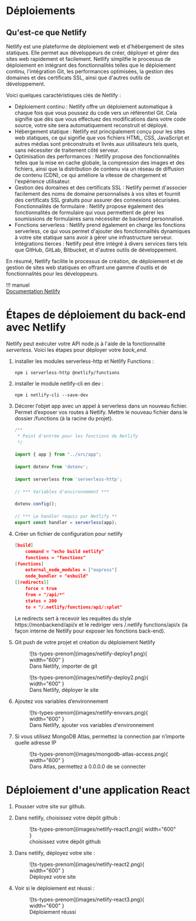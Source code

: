 # Déploiements  

## Qu'est-ce que Netlify  

Netlify est une plateforme de déploiement web et d'hébergement de sites statiques. Elle permet aux développeurs de créer, déployer et gérer des sites web rapidement et facilement. Netlify simplifie le processus de déploiement en intégrant des fonctionnalités telles que le déploiement continu, l'intégration Git, les performances optimisées, la gestion des domaines et des certificats SSL, ainsi que d'autres outils de développement.  

Voici quelques caractéristiques clés de Netlify :  

- Déploiement continu : Netlify offre un déploiement automatique à chaque fois que vous poussez du code vers un référentiel Git. Cela signifie que dès que vous effectuez des modifications dans votre code source, votre site sera automatiquement reconstruit et déployé.  
- Hébergement statique : Netlify est principalement conçu pour les sites web statiques, ce qui signifie que vos fichiers HTML, CSS, JavaScript et autres médias sont préconstruits et livrés aux utilisateurs tels quels, sans nécessiter de traitement côté serveur.  
- Optimisation des performances : Netlify propose des fonctionnalités telles que la mise en cache globale, la compression des images et des fichiers, ainsi que la distribution de contenu via un réseau de diffusion de contenu (CDN), ce qui améliore la vitesse de chargement et l'expérience utilisateur.  
- Gestion des domaines et des certificats SSL : Netlify permet d'associer facilement des noms de domaine personnalisés à vos sites et fournit des certificats SSL gratuits pour assurer des connexions sécurisées.
Fonctionnalités de formulaire : Netlify propose également des fonctionnalités de formulaire qui vous permettent de gérer les soumissions de formulaires sans nécessiter de backend personnalisé.  
- Fonctions serverless : Netlify prend également en charge les fonctions serverless, ce qui vous permet d'ajouter des fonctionnalités dynamiques à votre site statique sans avoir à gérer une infrastructure serveur.
Intégrations tierces : Netlify peut être intégré à divers services tiers tels que GitHub, GitLab, Bitbucket, et d'autres outils de développement.  

En résumé, Netlify facilite le processus de création, de déploiement et de gestion de sites web statiques en offrant une gamme d'outils et de fonctionnalités pour les développeurs.

!!! manuel  
    [Documentation Netlify](https://docs.netlify.com)  


# Étapes de déploiement du back-end avec Netlify  

Netlify peut exécuter votre API node.js à l'aide de la fonctionnalité _serverless_.  Voici les étapes pour déployer votre *back_end*.  

1. installer les modules serverless-http et Netlify Functions :  

    ``` nodejsrepl title="console"
    npm i serverless-http @netlify/functions  
    ```

2. installer le module netlify-cli en dev :  

    ``` nodejsrepl title="console"
    npm i netlify-cli --save-dev
    ```

3. Décorer l’objet app avec un appel à serverless dans un nouveau fichier. Permet d’exposer vos routes à Netlify.  Mettre le nouveau fichier dans le dossier /functions (à la racine du projet).  

    ``` ts title="functions/api.ts"
    /**
     * Point d'entrée pour les fonctions de Netlify
     */

    import { app } from "../src/app";

    import dotenv from 'dotenv';

    import serverless from 'serverless-http';

    // *** Variables d'environnement ***

    dotenv.config();

    // *** Le handler requis par Netlify **
    export const handler = serverless(app);
    ```

4. Créer un fichier de configuration pour netlify  

    ``` json title="netlify.toml"  
    [build]
        command = "echo build netlify"
        functions = "functions"
    [functions]
        external_node_modules = ["express"]
        node_bundler = "esbuild"
    [[redirects]]
        force = true
        from = "/api/*"
        status = 200
        to = "/.netlify/functions/api/:splat"
    ```  

    Le redirects sert à recevoir les requêtes du style https://monbackend/api/x et le rediriger vers /.netlify functions/api/x (la façon interne de Netlify pour exposer les fonctions back-end).  

5. Git push de votre projet et création du déploiement Netlify  

    <figure markdown>
    ![ts-types-prenom](images/netlify-deploy1.png){ width="600" }
    <figcaption>Dans Netlify, importer de git</figcaption>
    </figure>

    <figure markdown>
    ![ts-types-prenom](images/netlify-deploy2.png){ width="600" }
    <figcaption>Dans Netlify, déployer le site</figcaption>
    </figure>

5. Ajoutez vos variables d’environnement  
 
    <figure markdown>
    ![ts-types-prenom](images/netlify-envvars.png){ width="600" }
    <figcaption>Dans Netlify, ajouter vos variables d'environnement</figcaption>
    </figure>


6. Si vous utilisez MongoDB Atlas, permettez la connection par n’importe quelle adresse IP  

    <figure markdown>
    ![ts-types-prenom](images/mongodb-atlas-access.png){ width="600" }
    <figcaption>Dans Atlas, permettez à 0.0.0.0 de se connecter</figcaption>
    </figure>  

# Déploiement d'une application React  

1. Pousser votre site sur github.  

2. Dans netlify, choisissez votre dépôt github :  

    <figure markdown>
    ![ts-types-prenom](images/netlify-react1.png){ width="600" }
    <figcaption>choisissez votre dépôt github</figcaption>
    </figure>  

3. Dans netlify, déployez votre site :  

    <figure markdown>
    ![ts-types-prenom](images/netlify-react2.png){ width="600" }
    <figcaption>Déployez votre site</figcaption>
    </figure>  

4. Voir si le déploiement est réussi :  

    <figure markdown>
    ![ts-types-prenom](images/netlify-react3.png){ width="600" }
    <figcaption>Déploiement réussi</figcaption>
    </figure>  


